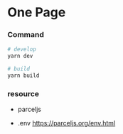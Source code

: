 # One Page

### Command

```sh
# develop
yarn dev

# build
yarn build
```


### resource

* parceljs


* .env
https://parceljs.org/env.html
